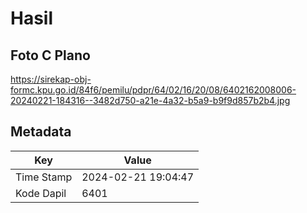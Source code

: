 # Hasil

## Foto C Plano

https://sirekap-obj-formc.kpu.go.id/84f6/pemilu/pdpr/64/02/16/20/08/6402162008006-20240221-184316--3482d750-a21e-4a32-b5a9-b9f9d857b2b4.jpg


## Metadata

| Key        | Value               |
| ---------- | ------------------- |
| Time Stamp | 2024-02-21 19:04:47 |
| Kode Dapil | 6401                |



